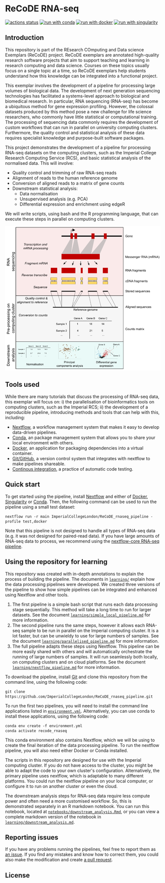 
ReCoDE RNA-seq
================

<!-- buttons -->
[![actions status](https://github.com/ImperialCollegeLondon/ReCoDE_rnaseq_pipeline/workflows/Pipeline%20CI/badge.svg)](https://github.com/ImperialCollegeLondon/ReCoDE_rnaseq_pipeline/actions)
[![run with conda](http://img.shields.io/badge/run%20with-conda-3EB049?logo=anaconda)](https://docs.conda.io/en/latest/)
[![run with docker](https://img.shields.io/badge/run%20with-docker-0db7ed?logo=docker)](https://www.docker.com/)
[![run with singularity](https://img.shields.io/badge/run%20with-singularity-1d355c.svg)](https://sylabs.io/docs/)

## Introduction

This repository is part of the REsearch COmputing and Data science Exemplars (ReCoDE) project. ReCoDE exemplars are annotated high-quality research software projects that aim to support teaching and learning in research computing and data science. Courses on these topics usually focus on a single topic at a time, so ReCoDE exemplars help students understand how this knowledge can be integrated into a functional project.

This exemplar involves the development of a pipeline for processing large volumes of biological data. The development of next generation sequencing technologies has facilitated a systems-level approach to biological and biomedical research. In particular, RNA sequencing (RNA-seq) has become a ubiquitous method for gene expression profiling. However, the colossal datasets produced by this method pose a new challenge for life science researchers, who commonly have little statistical or computational training. The processing of sequencing data commonly requires the development of custom workflows that can run in parallel on university computing clusters. Furthermore, the quality control and statistical analysis of these data requires specialist knowledge and purpose-built software packages.

This project demonstrates the development of a pipeline for processing RNA-seq datasets on the computing clusters, such as the Imperial College Research Computing Service (RCS), and basic statistical analysis of the normalised data. This will involve: 

- Quality control and trimming of raw RNA-seq reads
- Alignment of reads to the human reference genome
- Conversion of aligned reads to a matrix of gene counts
- Downstream statistical analysis:
  - Data normalisation 
  - Unsupervised analysis (e.g. PCA)
  - Differential expression and enrichment using edgeR

We will write scripts, using bash and the R programming language, that can execute these steps in parallel on computing clusters. 

![A flow diagram outlining the RNA-seq analysis workflow](assets/flow.png?raw=true "An overview of RNA sequencing, data preprocessing and downstream analysis.")

## Tools used

While there are many tutorials that discuss the processing of RNA-seq data, this exemplar will focus on: i) the parallelisation of bioinformatics tools on computing clusters, such as the Imperial RCS; ii) the development of a reproducible pipeline, introducing methods and tools that can help with this, including:
- [Nextflow](https://www.nextflow.io/), a workflow management system that makes it easy to develop data-driven pipelines.
- [Conda](https://docs.conda.io/en/latest/), an package management system that allows you to share your local environment with others.
- [Docker](https://www.docker.com/), an application for packaging dependencies into a virtual container. 
- [Git/GitHub](https://github.com/ImperialCollegeLondon/ReCoDE_rnaseq_pipeline/), a version control system that integrates with nextflow to make pipelines shareable.
- [Continous integration](https://github.com/ImperialCollegeLondon/ReCoDE_rnaseq_pipeline/actions), a practice of automatic code testing.

## Quick start

To get started using the pipeline, install [Nextflow](https://www.nextflow.io/docs/latest/getstarted.html) and either of [Docker](https://www.docker.com/), [Singularity](https://sylabs.io/docs) or [Conda](https://docs.conda.io/en/latest/). Then, the following command can be used to run the pipeline using a small test dataset:

```
nextflow run -r main ImperialCollegeLondon/ReCoDE_rnaseq_pipeline -profile test,docker
```

Note that this pipeline is not designed to handle all types of RNA-seq data (e.g. it was not designed for paired-read data). If you have large amounts of RNA-seq data to process, we recommend using the [nextflow-core RNA-seq pipeline](https://github.com/nf-core/rnaseq).

## Using the repository for learning

This repository was created with in-depth annotations to explain the process of building the pipeline. The documents in [`learning/`](https://github.com/ImperialCollegeLondon/ReCoDE_rnaseq_pipeline/tree/main/learning) explain how the data processing pipelines were developed. We created three versions of the pipeline to show how simple pipelines can be integrated and enhanced using Nextflow and other tools. 

1. The first pipeline is a simple bash script that runs each data processing stage sequentially. This method will take a long time to run for larger datasets. See the document [`learning/simple_local_pipeline.md`](https://github.com/ImperialCollegeLondon/ReCoDE_rnaseq_pipeline/tree/main/learning/simple_local_pipeline.md) for more information.
2. The second pipeline runs the same steps, however it allows each RNA-seq sample to be run in parallel on the Imperial computing cluster. It is a lot faster, but can be unwieldy to use for large numbers of samples. See the document [`learning/parallelised_pipeline.md`](https://github.com/ImperialCollegeLondon/ReCoDE_rnaseq_pipeline/tree/main/learning/parallelised_pipeline.md) for more information. 
3. The full pipeline adapts these steps using Nextflow. This pipeline can be more easily shared with others and will automatically orchestrate the running of large numbers of samples. It will run seamlessly both locally, on computing clusters and on cloud platforms. See the document [`learning/nextflow_pipeline.md`](https://github.com/ImperialCollegeLondon/ReCoDE_rnaseq_pipeline/tree/main/learning/nextflow_pipeline.md) for more information.

To download the pipeline, install [Git](https://github.com/git-guides/install-git) and clone this repository from the command line, using the following code:
```
git clone https://github.com/ImperialCollegeLondon/ReCoDE_rnaseq_pipeline.git
```

To run the first two pipelines, you will need to install the command line applications listed in [`environment.yml`](https://github.com/ImperialCollegeLondon/ReCoDE_rnaseq_pipeline/blob/main/environment.yml). Alternatively, you can use conda to install these applications, using the following code:
```
conda env create -f environment.yml
conda activate recode_rnaseq
```

This conda environment also contains Nextflow, which we will be using to create the final iteration of the data processing pipeline. To run the nextflow pipeline, you will also need either Docker or Conda installed. 

The scripts in this repository are designed for use with the Imperial computing cluster. If you do not have access to the cluster, you might be able to adapt the code to your own cluster's configuration. Alternatively, the primary pipeline uses nextflow, which is adaptable to many different platforms. You could run the nextflow pipeline on your local computer, or configure it to run on another cluster or even the cloud.

The downstream analysis steps for RNA-seq data require less compute power and often need a more customised workflow. So, this is demonstrated separately in an R markdown notebook. You can run this notebook, located at [`notebooks/downstream_analysis.Rmd`](https://github.com/ImperialCollegeLondon/ReCoDE_rnaseq_pipeline/tree/main/notebooks/downstream_analysis.Rmd), or you can view a complete markdown version of the notebook in [`learning/downstream_analysis.md`](https://github.com/ImperialCollegeLondon/ReCoDE_rnaseq_pipeline/tree/main/learning/downstream_analysis.md). 

## Reporting issues

If you have any problems running the pipelines, feel free to report them as [an issue](https://github.com/ImperialCollegeLondon/ReCoDE_rnaseq_pipeline/issues). If you find any mistakes and know how to correct them, you could also make the modification and create [a pull request](https://github.com/ImperialCollegeLondon/ReCoDE_rnaseq_pipeline/pulls).

## License


